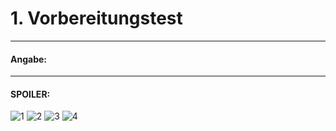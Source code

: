 # 1. Vorbereitungstest
-------------------------------
#### Angabe:  

-------------------------------
#### **SPOILER**:  
![1](https://github.com/IxI-Enki/Probetest-pose-001/assets/138018029/59a1e1fd-05e9-4ef5-b950-8571eb1f7394)
![2](https://github.com/IxI-Enki/Probetest-pose-001/assets/138018029/36a8ec14-2b30-4d6e-9d53-c9775e9172db)
![3](https://github.com/IxI-Enki/Probetest-pose-001/assets/138018029/c21f7c99-936d-4dee-adce-4e25a5850a16)
![4](https://github.com/IxI-Enki/Probetest-pose-001/assets/138018029/a222ac03-9cbc-423a-934a-1b705a9105ef)
